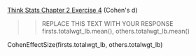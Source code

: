 [Think Stats Chapter 2 Exercise 4](http://greenteapress.com/thinkstats2/html/thinkstats2003.html#toc24) (Cohen's d)

>> REPLACE THIS TEXT WITH YOUR RESPONSE
firsts.totalwgt_lb.mean(), others.totalwgt_lb.mean()

CohenEffectSize(firsts.totalwgt_lb, others.totalwgt_lb)
